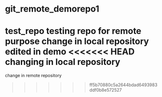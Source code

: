 # git_remote_demorepo1
test_repo
testing repo for remote purpose
change in local repository
edited in demo
<<<<<<< HEAD
changing in local repository
=======
change in remote repository
>>>>>>> ff5b70880c5a2644bdad6493983ddf0b8e572527
